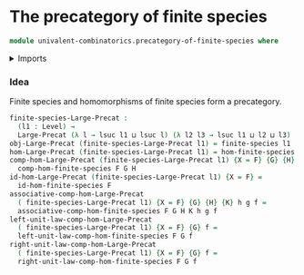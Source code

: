# The precategory of finite species

```agda
module univalent-combinatorics.precategory-of-finite-species where
```

<details><summary>Imports</summary>

```agda
open import category-theory.large-precategories

open import foundation.universe-levels

open import univalent-combinatorics.finite-species
open import univalent-combinatorics.morphisms-finite-species
```

</details>

### Idea

Finite species and homomorphisms of finite species form a precategory.

```agda
finite-species-Large-Precat :
  (l1 : Level) →
  Large-Precat (λ l → lsuc l1 ⊔ lsuc l) (λ l2 l3 → lsuc l1 ⊔ l2 ⊔ l3)
obj-Large-Precat (finite-species-Large-Precat l1) = finite-species l1
hom-Large-Precat (finite-species-Large-Precat l1) = hom-finite-species
comp-hom-Large-Precat (finite-species-Large-Precat l1) {X = F} {G} {H} =
  comp-hom-finite-species F G H
id-hom-Large-Precat (finite-species-Large-Precat l1) {X = F} =
  id-hom-finite-species F
associative-comp-hom-Large-Precat
  ( finite-species-Large-Precat l1) {X = F} {G} {H} {K} h g f =
  associative-comp-hom-finite-species F G H K h g f
left-unit-law-comp-hom-Large-Precat
  ( finite-species-Large-Precat l1) {X = F} {G} f =
  left-unit-law-comp-hom-finite-species F G f
right-unit-law-comp-hom-Large-Precat
  ( finite-species-Large-Precat l1) {X = F} {G} f =
  right-unit-law-comp-hom-finite-species F G f
```
